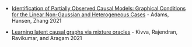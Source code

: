 
* [Identification of Partially Observed Causal Models: Graphical Conditions for the Linear Non-Gaussian and Heterogeneous Cases](https://proceedings.neurips.cc/paper/2021/file/c0f6fb5d3a389de216345e490469145e-Paper.pdf) - Adams, Hansen, Zhang 2021

* [Learning latent causal graphs via mixture oracles](https://arxiv.org/abs/2106.15563) - Kivva, Rajendran, Ravikumar, and Aragam 2021
